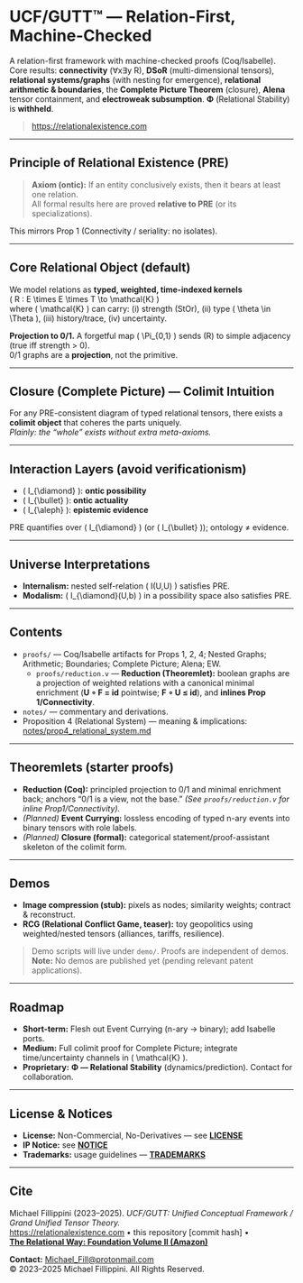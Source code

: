 # UCF/GUTT™ — Relation-First, Machine-Checked

A relation-first framework with machine-checked proofs (Coq/Isabelle). Core results: **connectivity** (∀x∃y R), **DSoR** (multi-dimensional tensors), **relational systems/graphs** (with nesting for emergence), **relational arithmetic & boundaries**, the **Complete Picture Theorem** (closure), **Alena** tensor containment, and **electroweak subsumption**. **Φ** (Relational Stability) is **withheld**.

> https://relationalexistence.com

---

## Principle of Relational Existence (PRE)

> **Axiom (ontic):** If an entity conclusively exists, then it bears at least one relation.  
> All formal results here are proved **relative to PRE** (or its specializations).

This mirrors Prop 1 (Connectivity / seriality: no isolates).

---

## Core Relational Object (default)

We model relations as **typed, weighted, time-indexed kernels**  
\( R : E \times E \times T \to \mathcal{K} \)  
where \( \mathcal{K} \) can carry: (i) strength (StOr), (ii) type \( \theta \in \Theta \), (iii) history/trace, (iv) uncertainty.

**Projection to 0/1.** A forgetful map \( \Pi_{0,1} \) sends \(R\) to simple adjacency (true iff strength > 0).  
0/1 graphs are a **projection**, not the primitive.

---

## Closure (Complete Picture) — Colimit Intuition

For any PRE-consistent diagram of typed relational tensors, there exists a **colimit object** that coheres the parts uniquely.  
*Plainly: the “whole” exists without extra meta-axioms.*

---

## Interaction Layers (avoid verificationism)

- \( I_{\diamond} \): **ontic possibility**  
- \( I_{\bullet} \): **ontic actuality**  
- \( I_{\aleph} \): **epistemic evidence**

PRE quantifies over \( I_{\diamond} \) (or \( I_{\bullet} \)); ontology ≠ evidence.

---

## Universe Interpretations

- **Internalism:** nested self-relation \( I(U,U) \) satisfies PRE.  
- **Modalism:** \( I_{\diamond}(U,b) \) in a possibility space also satisfies PRE.

---

## Contents

- `proofs/` — Coq/Isabelle artifacts for Props 1, 2, 4; Nested Graphs; Arithmetic; Boundaries; Complete Picture; Alena; EW.  
  - `proofs/reduction.v` — **Reduction (Theoremlet):** boolean graphs are a projection of weighted relations with a canonical minimal enrichment (**U ∘ F = id** pointwise; **F ∘ U ≤ id**), and **inlines Prop 1/Connectivity**.
- `notes/` — commentary and derivations.
- Proposition 4 (Relational System) — meaning & implications: [notes/prop4_relational_system.md](notes/prop4_relational_system.md)

---

## Theoremlets (starter proofs)

- **Reduction (Coq):** principled projection to 0/1 and minimal enrichment back; anchors “0/1 is a view, not the base.” *(See `proofs/reduction.v` for inline Prop1/Connectivity).*  
- *(Planned)* **Event Currying:** lossless encoding of typed n-ary events into binary tensors with role labels.  
- *(Planned)* **Closure (formal):** categorical statement/proof-assistant skeleton of the colimit form.

---

## Demos

- **Image compression (stub):** pixels as nodes; similarity weights; contract & reconstruct.  
- **RCG (Relational Conflict Game, teaser):** toy geopolitics using weighted/nested tensors (alliances, tariffs, resilience).

> Demo scripts will live under `demo/`. Proofs are independent of demos.  
> **Note:** No demos are published yet (pending relevant patent applications).

---

## Roadmap

- **Short-term:** Flesh out Event Currying (n-ary → binary); add Isabelle ports.  
- **Medium:** Full colimit proof for Complete Picture; integrate time/uncertainty channels in \( \mathcal{K} \).  
- **Proprietary:** **Φ — Relational Stability** (dynamics/prediction). Contact for collaboration.

---

## License & Notices

- **License:** Non-Commercial, No-Derivatives — see **[LICENSE](./LICENSE)**
- **IP Notice:** see **[NOTICE](./NOTICE)**
- **Trademarks:** usage guidelines — **[TRADEMARKS](./TRADEMARKS)**

---

## Cite

Michael Fillippini (2023–2025). *UCF/GUTT: Unified Conceptual Framework / Grand Unified Tensor Theory.*  
https://relationalexistence.com • this repository \[commit hash\] •  
[**The Relational Way: Foundation Volume II (Amazon)**](https://www.amazon.com/Relational-Way-Foundation-Conceptual-Framework-ebook/dp/B0F8R63732)

**Contact:** Michael_Fill@protonmail.com  
© 2023–2025 Michael Fillippini. All Rights Reserved.
